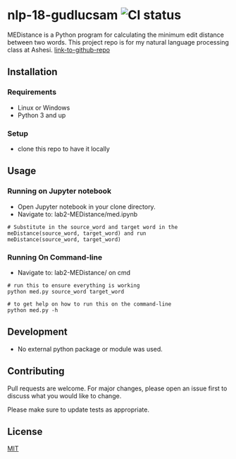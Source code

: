 # nlp-18-gudlucsam ![CI status](https://img.shields.io/badge/build-passing-brightgreen.svg)

MEDistance is a Python program for calculating the minimum edit distance between two words. This project repo is for my natural language processing class at Ashesi. [link-to-github-repo](https://github.com/gudlucsam/nlp-18-gudlucsam/lab2-MEDistance)

## Installation

### Requirements
* Linux or Windows
* Python 3 and up

### Setup
* clone this repo to have it locally

## Usage

### Running on Jupyter notebook

* Open Jupyter notebook in your clone directory.
* Navigate to: lab2-MEDistance/med.ipynb

```
# Substitute in the source_word and target word in the meDistance(source_word, target_word) and run
meDistance(source_word, target_word)
```

### Running On Command-line

* Navigate to: lab2-MEDistance/ on cmd

```
# run this to ensure everything is working
python med.py source_word target_word

# to get help on how to run this on the command-line
python med.py -h 

```

## Development

* No external python package or module was used.

## Contributing
Pull requests are welcome. For major changes, please open an issue first to discuss what you would like to change.

Please make sure to update tests as appropriate.

## License
[MIT](https://choosealicense.com/licenses/mit/)
